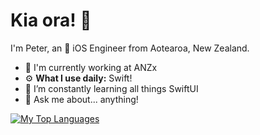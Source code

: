 # Kia ora! 👋

I'm Peter, an 🍎 iOS Engineer from Aotearoa, New Zealand.

<!-- ### What I'm up to:
- Nothing much -->

<!-- ### About Me -->
- 🏢 I'm currently working at ANZx
- ⚙️ **What I use daily:** Swift!
- 🌱 I’m constantly learning all things SwiftUI
- 💬 Ask me about... anything!

[![My Top Languages](https://github-readme-stats.vercel.app/api/top-langs/?username=leepete&theme=vue&layout=compact)](https://github.com/anuraghazra/github-readme-stats)

<!--
**leepete/leepete** is a ✨ _special_ ✨ repository because its `README.md` (this file) appears on your GitHub profile.

Here are some ideas to get you started:

- 🔭 I’m currently working on ...
- 🌱 I’m currently learning ...
- 👯 I’m looking to collaborate on ...
- 🤔 I’m looking for help with ...
- 💬 Ask me about ...
- 📫 How to reach me: ...
- 😄 Pronouns: ...
- ⚡ **Fun fact:** I'll eat pineapple on pizza but I won't order a pizza with pineapple on it
-->
